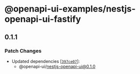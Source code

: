 # @openapi-ui-examples/nestjs-openapi-ui-fastify

## 0.1.1

### Patch Changes

- Updated dependencies [[`397ce07`](https://github.com/openapi-ui/nodejs-openapi-ui/commit/397ce075aac7f1030f5f134e408f3b374807b05a)]:
  - @openapi-ui/nestjs-openapi-ui@0.1.0
